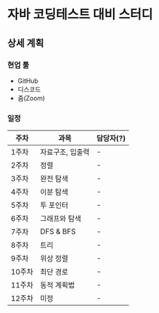 # 자바 코딩테스트 대비 스터디

## 상세 계획

### 현업 툴
* GitHub
* 디스코드
* 줌(Zoom)


### 일정
|**주차**|**과목**|**담당자(?)**|
|----|----|----|
|1주차|자료구조, 입출력| - |
|2주차|정렬| - |
|3주차|완전 탐색| - |
|4주차|이분 탐색| - |
|5주차|투 포인터| - |
|6주차|그래프와 탐색| - |
|7주차|DFS & BFS| - |
|8주차|트리| - |
|9주차|위상 정렬| - |
|10주차|최단 경로| - |
|11주차|동적 계획법| - |
|12주차|미정| - |
